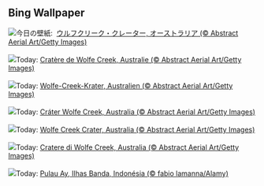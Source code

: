 ## Bing Wallpaper
![](https://www.bing.com/th?id=OHR.WolfeCrater_JA-JP6958421820_UHD.jpg&w=1000)今日の壁紙: &nbsp;[ウルフクリーク・クレーター, オーストラリア (© Abstract Aerial Art/Getty Images)](https://www.bing.com/th?id=OHR.WolfeCrater_JA-JP6958421820_UHD.jpg)
<br><br/>
![](https://www.bing.com/th?id=OHR.WolfeCrater_FR-FR7427852782_UHD.jpg&w=1000)Today: [Cratère de Wolfe Creek, Australie (© Abstract Aerial Art/Getty Images)](https://www.bing.com/th?id=OHR.WolfeCrater_FR-FR7427852782_UHD.jpg)
<br><br/>
![](https://www.bing.com/th?id=OHR.WolfeCrater_DE-DE8115529012_UHD.jpg&w=1000)Today: [Wolfe-Creek-Krater, Australien (© Abstract Aerial Art/Getty Images)](https://www.bing.com/th?id=OHR.WolfeCrater_DE-DE8115529012_UHD.jpg)
<br><br/>
![](https://www.bing.com/th?id=OHR.WolfeCrater_ES-ES0950300171_UHD.jpg&w=1000)Today: [Cráter Wolfe Creek, Australia (© Abstract Aerial Art/Getty Images)](https://www.bing.com/th?id=OHR.WolfeCrater_ES-ES0950300171_UHD.jpg)
<br><br/>
![](https://www.bing.com/th?id=OHR.WolfeCrater_EN-GB1775115242_UHD.jpg&w=1000)Today: [Wolfe Creek Crater, Australia (© Abstract Aerial Art/Getty Images)](https://www.bing.com/th?id=OHR.WolfeCrater_EN-GB1775115242_UHD.jpg)
<br><br/>
![](https://www.bing.com/th?id=OHR.WolfeCrater_IT-IT2121882402_UHD.jpg&w=1000)Today: [Cratere di Wolfe Creek, Australia (© Abstract Aerial Art/Getty Images)](https://www.bing.com/th?id=OHR.WolfeCrater_IT-IT2121882402_UHD.jpg)
<br><br/>
![](https://www.bing.com/th?id=OHR.BandaIsland_PT-BR1841651609_UHD.jpg&w=1000)Today: [Pulau Ay, Ilhas Banda, Indonésia (© fabio lamanna/Alamy)](https://www.bing.com/th?id=OHR.BandaIsland_PT-BR1841651609_UHD.jpg)
<br><br/>
